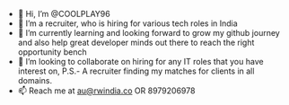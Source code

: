 - 👋 Hi, I’m @COOLPLAY96
- 👀 I’m a recruiter, who is hiring for various tech roles in India
- 🌱 I’m currently learning and looking forward to grow my github journey and also help great developer minds out there to reach the right opportunity bench
- 💞️ I’m looking to collaborate on hiring for any IT roles that you have interest on, P.S.- A recruiter finding my matches for clients in all domains.
- 📫 Reach me at au@rwindia.co OR 8979206978

<!---
COOLPLAY96/COOLPLAY96 is a ✨ special ✨ repository because its `README.md` (this file) appears on your GitHub profile.
You can click the Preview link to take a look at your changes.
--->
